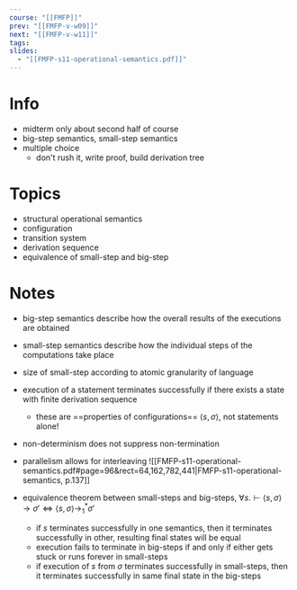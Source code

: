 ```yaml
---
course: "[[FMFP]]"
prev: "[[FMFP-v-w09]]"
next: "[[FMFP-v-w11]]"
tags:
slides:
  - "[[FMFP-s11-operational-semantics.pdf]]"
---
```



# Info
- midterm only about second half of course
- big-step semantics, small-step semantics
- multiple choice
    - don't rush it, write proof, build derivation tree


# Topics
- structural operational semantics
- configuration
- transition system
- derivation sequence
- equivalence of small-step and big-step


# Notes
- big-step semantics describe how the overall results of the executions are obtained
- small-step semantics describe how the individual steps of the computations take place
- size of small-step according to atomic granularity of language
- execution of a statement terminates successfully if there exists a state with finite derivation sequence
    - these are ==properties of configurations== $\langle s, \sigma \rangle$, not statements alone!
- non-determinism does not suppress non-termination
- parallelism allows for interleaving
![[FMFP-s11-operational-semantics.pdf#page=96&rect=64,162,782,441|FMFP-s11-operational-semantics, p.137]]

- equivalence theorem between small-steps and big-steps, $\forall s.\vdash \langle s, \sigma \rangle \to \sigma' \iff \langle s, \sigma \rangle \to_{1}^{*} \sigma'$
    - if $s$ terminates successfully in one semantics, then it terminates successfully in other, resulting final states will be equal
    - execution fails to terminate in big-steps if and only if either gets stuck or runs forever in small-steps
    - if execution of $s$ from $\sigma$ terminates successfully in small-steps, then it terminates successfully in same final state in the big-steps
